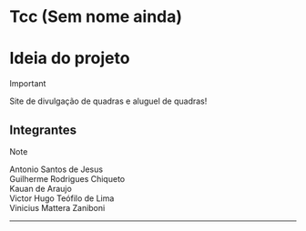 # Tcc (Sem nome ainda)


# Ideia do projeto
> [!important]
> Site de divulgação de quadras e aluguel de quadras!


## Integrantes
> [!note]
> Antonio Santos de Jesus<br>
> Guilherme Rodrigues Chiqueto<br>
> Kauan de Araujo<br>
> Victor Hugo Teófilo de Lima<br>
> Vinicius Mattera Zaniboni<br>

<hr>







